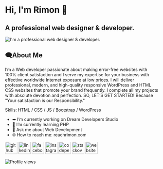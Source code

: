 # Hi, I'm Rimon 👋
## A professional web designer & developer.
![I'm a professional web designer & developer.](https://scontent.fjsr11-1.fna.fbcdn.net/v/t39.30808-6/301489097_173883781818991_5044065559237546507_n.jpg?stp=dst-jpg_s960x960&_nc_cat=100&ccb=1-7&_nc_sid=e3f864&_nc_eui2=AeFMEyNpdIAbES68kywhQNW5o6ALdt2yyo-joAt23bLKj_I1abZW-hOOpXBgcQzUXpCH7BeiYcdnl8iRab26TfHI&_nc_ohc=RKhcIX7RaVUAX8ijuu5&_nc_ht=scontent.fjsr11-1.fna&oh=00_AT_ld8dfMWhGNZDCqUCIDhIHoy0nH7ia5y7DXbO_MBPaGg&oe=6311EF42)

## 🗨About Me
I’m a Web developer passionate about making error-free websites with 100% client satisfaction and I serve my expertise for your business with effective worldwide Internet exposure at low prices. I will deliver professional, modern, and high-quality responsive WordPress and HTML CSS websites that promote your brand frequently. I complete all my projects with absolute devotion and perfection. SO, LET’S GET STARTED! Because "Your satisfaction is our Responsibility."

Skills:  HTML / CSS / JS / Bootstrap / WordPress 

- ➡ I’m currently working on Dream Developers Studio 
- 🌱 I’m currently learning PHP 
- 💬 Ask me about Web Development 
- 🌐 How to reach me: reachrimon.com 


[<img src='https://cdn.jsdelivr.net/npm/simple-icons@3.0.1/icons/github.svg' alt='github' height='40'>](https://github.com/reachrimon)  [<img src='https://cdn.jsdelivr.net/npm/simple-icons@3.0.1/icons/linkedin.svg' alt='linkedin' height='40'>](https://www.linkedin.com/in/reachrimon/)  [<img src='https://cdn.jsdelivr.net/npm/simple-icons@3.0.1/icons/facebook.svg' alt='facebook' height='40'>](https://www.facebook.com/reachrimon1)  [<img src='https://cdn.jsdelivr.net/npm/simple-icons@3.0.1/icons/instagram.svg' alt='instagram' height='40'>](https://www.instagram.com/reachrimon/)  [<img src='https://cdn.jsdelivr.net/npm/simple-icons@3.0.1/icons/codepen.svg' alt='codepen' height='40'>](https://codepen.io/reachrimon)  [<img src='https://cdn.jsdelivr.net/npm/simple-icons@3.0.1/icons/stackoverflow.svg' alt='stackoverflow' height='40'>](https://stackoverflow.com/users/reachrimon)  [<img src='https://cdn.jsdelivr.net/npm/simple-icons@3.0.1/icons/icloud.svg' alt='website' height='40'>](reachrimon.com)  

![Profile views](https://gpvc.arturio.dev/reachrimon)  
